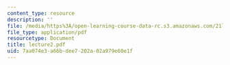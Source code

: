```yaml
---
content_type: resource
description: ''
file: /media/https%3A/open-learning-course-data-rc.s3.amazonaws.com/21l-701-literary-interpretation-interpreting-poetry-fall-2003/7aa074e3a66bdee7202a02a979e60e1f_lecture2.pdf
file_type: application/pdf
resourcetype: Document
title: lecture2.pdf
uid: 7aa074e3-a66b-dee7-202a-02a979e60e1f
---
```

